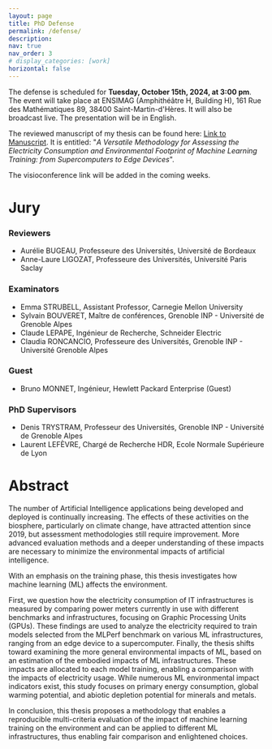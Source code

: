 ```yaml
---
layout: page
title: PhD Defense
permalink: /defense/
description:
nav: true
nav_order: 3
# display_categories: [work]
horizontal: false
---
```

The defense is scheduled for **Tuesday, October 15th, 2024, at 3:00 pm**. The event will take place at ENSIMAG (Amphithéâtre H, Building H), 161 Rue des Mathématiques 89, 38400 Saint-Martin-d'Hères. It will also be broadcast live. The presentation will be in English.

The reviewed manuscript of my thesis can be found here: [Link to Manuscript](../assets/pdf/PhD_Thesis_Mathilde_JAY.pdf). It is entitled: "*A Versatile Methodology for Assessing the Electricity Consumption and Environmental Footprint of Machine Learning Training: from Supercomputers to Edge Devices*".

The visioconference link will be added in the coming weeks.

# Jury
### Reviewers
- Aurélie BUGEAU, Professeure des Universités, Université de Bordeaux
- Anne-Laure LIGOZAT, Professeure des Universités, Université Paris Saclay

### Examinators
- Emma STRUBELL, Assistant Professor, Carnegie Mellon University
- Sylvain BOUVERET, Maître de conférences, Grenoble INP - Université de Grenoble Alpes
- Claude LEPAPE, Ingénieur de Recherche, Schneider Electric
- Claudia RONCANCIO, Professeure des Universités, Grenoble INP - Université Grenoble Alpes

### Guest
- Bruno MONNET, Ingénieur, Hewlett Packard Enterprise (Guest)

### PhD Supervisors
- Denis TRYSTRAM, Professeur des Universités, Grenoble INP - Université de Grenoble Alpes
- Laurent LEFÈVRE, Chargé de Recherche HDR, Ecole Normale Supérieure de Lyon

# Abstract
The number of Artificial Intelligence applications being developed and deployed is continually increasing. The effects of these activities on the biosphere, particularly on climate change, have attracted attention since 2019, but assessment methodologies still require improvement. More advanced evaluation methods and a deeper understanding of these impacts are necessary to minimize the environmental impacts of artificial intelligence.

With an emphasis on the training phase, this thesis investigates how machine learning (ML) affects the environment.

First, we question how the electricity consumption of IT infrastructures is measured by comparing power meters currently in use with different benchmarks and infrastructures, focusing on Graphic Processing Units (GPUs).
These findings are used to analyze the electricity required to train models selected from the MLPerf benchmark on various ML infrastructures, ranging from an edge device to a supercomputer. 
Finally, the thesis shifts toward examining the more general environmental impacts of ML, based on an estimation of the embodied impacts of ML infrastructures. These impacts are allocated to each model training, enabling a comparison with the impacts of electricity usage. While numerous ML environmental impact indicators exist, this study focuses on primary energy consumption, global warming potential, and abiotic depletion potential for minerals and metals.

In conclusion, this thesis proposes a methodology that enables a reproducible multi-criteria evaluation of the impact of machine learning training on the environment and can be applied to different ML infrastructures, thus enabling fair comparison and enlightened choices.
